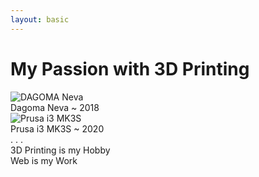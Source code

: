 ```yaml
---
layout: basic
---
```


# My Passion with 3D Printing

<div class="flex flex-row justify-between items-center px-20 p-t-10">
    <div class="flex flex-col items-center" v-click>
        <div>
            <img
                alt="DAGOMA Neva"
                class="h-40"
                src="/assets/3d-printers/Dagoma-Neva-Magis-6779-1.png"
            />
        </div>
        <span class="mt-6 mb-2">Dagoma Neva</span>
        <span class="text-sm">~ 2018</span>
    </div>
    <div class="flex flex-col items-center" v-click>
        <div>
            <img
                alt="Prusa i3 MK3S"
                class="h-40"
                src="/assets/3d-printers/MK3_NEF_500px-1.png"
            />
        </div>
        <span class="mt-6 mb-2">Prusa i3 MK3S</span>
        <span class="text-sm">~ 2020</span>
    </div>
    <div class="flex flex-col items-center text-5xl font-bold" v-click="2">
        . . .
    </div>
</div>

<div
    class="absolute left-0 top-25 bg-white/20 w-full h-75 flex justify-center items-center backdrop-blur-sm
           text-3xl pt-80"
    v-click
>
    3D Printing is my Hobby
</div>

<div
    class="absolute left-0 top-130 w-full flex justify-center text-3xl"
    v-click
>
    Web is my Work
</div>

<Arrow
  v-click
  v-bind="{ x1:500, y1:510, x2:500, y2:455, color: '#000000' }"
/>
